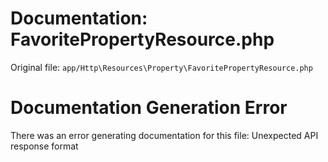 # Documentation: FavoritePropertyResource.php

Original file: `app/Http\Resources\Property\FavoritePropertyResource.php`

# Documentation Generation Error

There was an error generating documentation for this file: Unexpected API response format